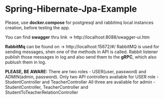 # Spring-Hibernate-Jpa-Example

Please, use **docker.compose** for postgresql and rabbitmq local instances creation, before testing the app.

You can find **swagger** thru link -> http://localhost:8088/swagger-ui.htm

**RabbitMq** can be found on -> http://localhost:15672/#/
RabbitMQ is used for sending messages, shen one of the methods in API is called. Rabbit listener publish those messages
 in log and also send them to the **gRPC**, which also publush them in log.

**PLEASE, BE AWARE:**
There are two roles - USER(user, password) and ADMIN(admin, password).
Only two API controllers avaliable for USER role - StudentController and TeacherController
All three are avaliable for admin - StudentController, TeacherController and StudentToTeacherRelationController


